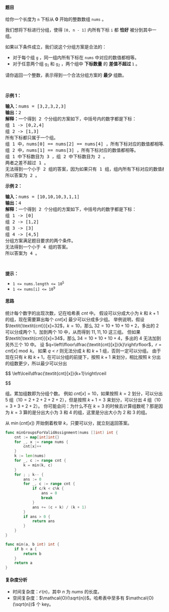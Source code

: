 #### 题目

<p>给你一个长度为 <code>n</code> 下标从 <strong>0</strong> 开始的整数数组 <code>nums</code> 。</p>

<p>我们想将下标进行分组，使得 <code>[0, n - 1]</code> 内所有下标 <code>i</code> 都 <strong>恰好</strong> 被分到其中一组。</p>

<p>如果以下条件成立，我们说这个分组方案是合法的：</p>

<ul>
	<li>对于每个组 <code>g</code> ，同一组内所有下标在 <code>nums</code> 中对应的数值都相等。</li>
	<li>对于任意两个组 <code>g<sub>1</sub></code> 和 <code>g<sub>2</sub></code> ，两个组中 <strong>下标数量</strong> 的 <strong>差值不超过 </strong><code>1</code> 。</li>
</ul>

<p>请你返回一个整数，表示得到一个合法分组方案的 <strong>最少</strong> 组数。</p>

<p> </p>

<p><strong class="example">示例 1：</strong></p>

<pre>
<b>输入：</b>nums = [3,2,3,2,3]
<b>输出：</b>2
<b>解释：</b>一个得到 2 个分组的方案如下，中括号内的数字都是下标：
组 1 -> [0,2,4]
组 2 -> [1,3]
所有下标都只属于一个组。
组 1 中，nums[0] == nums[2] == nums[4] ，所有下标对应的数值都相等。
组 2 中，nums[1] == nums[3] ，所有下标对应的数值都相等。
组 1 中下标数目为 3 ，组 2 中下标数目为 2 。
两者之差不超过 1 。
无法得到一个小于 2 组的答案，因为如果只有 1 组，组内所有下标对应的数值都要相等。
所以答案为 2 。</pre>

<p><strong class="example">示例 2：</strong></p>

<pre>
<b>输入：</b>nums = [10,10,10,3,1,1]
<b>输出：</b>4
<b>解释：</b>一个得到 2 个分组的方案如下，中括号内的数字都是下标：
组 1 -> [0]
组 2 -> [1,2]
组 3 -> [3]
组 4 -> [4,5]
分组方案满足题目要求的两个条件。
无法得到一个小于 4 组的答案。
所以答案为 4 。</pre>

<p> </p>

<p><strong>提示：</strong></p>

<ul>
	<li><code>1 <= nums.length <= 10<sup>5</sup></code></li>
	<li><code>1 <= nums[i] <= 10<sup>9</sup></code></li>
</ul>

#### 思路

统计每个数字的出现次数，记在哈希表 $\textit{cnt}$ 中。
假设可以分成大小为 $k$ 和 $k+1$ 的组，现在需要算出每个 $\textit{cnt}[x]$ 最少可以分成多少组。
举例说明，假设 $\textit{\textit{cnt}}[x]=32$，$k=10$，那么 $32=10+10+10+2$，多出的 $2$ 可以分成两个 $1$，加到两个 $10$ 中，从而得到 $11,11,10$ 这三组。
但如果 $\textit{\textit{cnt}}[x]=34$，那么 $34=10+10+10+4$，多出的 $4$ 无法加到另外三个 $10$ 中。
设 $q=\left\lfloor\dfrac{\textit{cnt}[x]}{k}\right\rfloor$，$r = \textit{cnt}[x] \bmod k$。
如果 $q < r$ 则无法分成 $k$ 和 $k+1$ 组，否则一定可以分组。
由于现在只有 $k$ 和 $k+1$，在可以分组的前提下，按照 $k+1$ 来划分，相比按照 $k$ 分出的组数更少，所以最少可以分出

$$
\left\lceil\dfrac{\textit{cnt}[x]}{k+1}\right\rceil

$$

组。累加组数即为分组个数。
例如 $\textit{cnt}[x] = 10$，如果按照 $k=2$ 划分，可以分出 $5$ 组（$10=2+2+2+2+2$），但是按照 $k+1=3$ 来划分，可以分出 $4$ 组（$10=3+3+2+2$）。
你可能会问：为什么不在 $k=3$ 的时候去计算组数呢？那是因为 $k=3$ 算的是分出大小为 $3$ 和 $4$ 的组，这里是分出大小为 $2$ 和 $3$ 的组。

从 $\min(\textit{cnt}[x])$ 开始倒着枚举 $k$，只要可以分，就立刻返回答案。

```go  
func minGroupsForValidAssignment(nums []int) int {
	cnt := map[int]int{}
	for _, x := range nums {
		cnt[x]++
	}
	k := len(nums)
	for _, c := range cnt {
		k = min(k, c)
	}
	for ; ; k-- {
		ans := 0
		for _, c := range cnt {
			if c/k < c%k {
				ans = 0
				break
			}
			ans += (c + k) / (k + 1)
		}
		if ans > 0 {
			return ans
		}
	}
}

func min(a, b int) int {
	if b < a {
		return b
	}
	return a
}
```

#### 复杂度分析

- 时间复杂度：$\mathcal{O}(n)$，其中 $n$ 为 $\textit{nums}$ 的长度。
- 空间复杂度：$\mathcal{O}(\sqrt{n})$。哈希表中至多有 $\mathcal{O}(\sqrt{n})$ 个 key。
